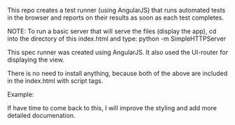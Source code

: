 This repo creates a test runner (using AngularJS) that runs automated tests in the browser and reports on their results as soon as each test completes.

NOTE: To run a basic server that will serve the files (display the app),
cd into the directory of this index.html and
type: python -m SimpleHTTPServer


This spec runner was created using AngularJS.
It also used the UI-router for displaying the view.

There is no need to install anything, because both of the above are included 
in the index.html with script tags.

Example:
<script src="https://ajax.googleapis.com/ajax/libs/angularjs/1.4.5/angular.js"></script>
<script src="https://cdnjs.cloudflare.com/ajax/libs/angular-ui-router/0.2.18/angular-ui-router.js"></script>

If have time to come back to this, I will improve the styling and add more detailed documenation.

